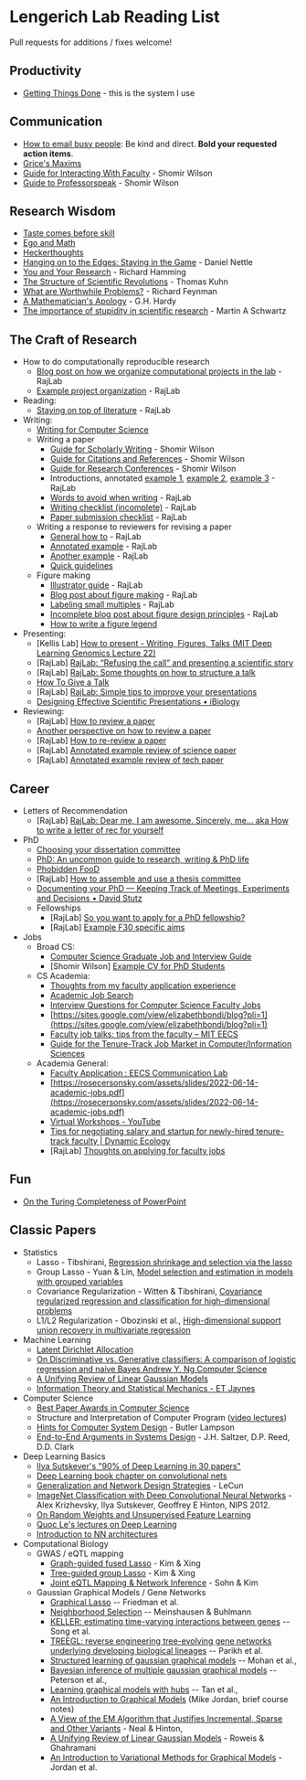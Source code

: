 # Lengerich Lab Reading List
Pull requests for additions / fixes welcome!


## Productivity

* [Getting Things Done](https://amzn.to/3UohLug) - this is the system I use

## Communication

* [How to email busy people](https://simplystatistics.org/2011/09/23/getting-email-responses-from-busy-people/): Be kind and direct. **Bold your requested action items**.
* [Grice's Maxims](https://www.sas.upenn.edu/~haroldfs/dravling/grice.html)
* [Guide for Interacting With Faculty](https://shomir.net/teaching_faq.html) - Shomir Wilson
* [Guide to Professorspeak](https://shomir.net/professorspeak.html) - Shomir Wilson


## Research Wisdom

* [Taste comes before skill](https://jamesclear.com/ira-glass-failure)
* [Ego and Math](https://www.youtube.com/watch?v=z7GVHB2wiyg)
* [Heckerthoughts](https://arxiv.org/pdf/2302.05449)
* [Hanging on to the Edges: Staying in the Game](http://www.danielnettle.org.uk/wp-content/uploads/2017/09/Staying-in-the-game.pdf) - Daniel Nettle
* [You and Your Research](http://www.cs.cmu.edu/~15712/papers//hamming86.pdf) - Richard Hamming
* [The Structure of Scientific Revolutions](http://projektintegracija.pravo.hr/_download/repository/Kuhn_Structure_of_Scientific_Revolutions.pdf) - Thomas Kuhn
* [What are Worthwhile Problems?](http://scienceblogs.com/thescian/2008/03/11/what-are-worthwhile-problems-f/) - Richard Feynman
* [A Mathematician's Apology](https://www.math.ualberta.ca/mss/misc/A%20Mathematician%27s%20Apology.pdf) - G.H. Hardy
* [The importance of stupidity in scientific research](https://journals.biologists.com/jcs/article/121/11/1771/30038/The-importance-of-stupidity-in-scientific-research) - Martin A Schwartz

## The Craft of Research

* How to do computationally reproducible research
    * [Blog post on how we organize computational projects in the lab](http://rajlaboratory.blogspot.com/2017/08/figure-scripting-and-how-we-organize.html) - RajLab
    * [Example project organization](https://github.com/arjunrajlaboratory/example_project) - RajLab
* Reading:
    * [Staying on top of literature](https://docs.google.com/document/d/1QrDpIoOlQaUVjDnRCYqi_2IYYeWWz6OxC1w4pY5sIQs/edit) - RajLab
* Writing:
    * [Writing for Computer Science](https://amzn.to/44HN73P)
    * Writing a paper
        * [Guide for Scholarly Writing](https://shomir.net/scholarly_writing.html) - Shomir Wilson
        * [Guide for Citations and References](https://shomir.net/citations_and_references.html) - Shomir Wilson
        * [Guide for Research Conferences](https://shomir.net/scholarly_publishing.html) - Shomir Wilson
        * Introductions, annotated [example 1](https://docs.google.com/document/d/1nqVYRTql1sgUNxT9RfE0SX0RiyH3QlgUZgX_Jg6fsos/edit?usp=sharing), [example 2](https://docs.google.com/document/d/1lGpMFtW4x4GOx-TUmVD_iguM-vh3nvdjNhN-R2PyXt8/edit?usp=sharing), [example 3](https://docs.google.com/document/d/1TEFLJpjwRiSM2E0gmiUg98sZFEigg_8Pj4vblEh39xI/edit?usp=sharing) - RajLab
        * [Words to avoid when writing](https://docs.google.com/document/d/1r6nDcF43esu3xBjmk3ERAmaEHKEB75_HflSkk3zZhBk/edit) - RajLab
        * [Writing checklist (incomplete)](https://docs.google.com/document/d/1DmoBuFUK6bJG9C5AM5B7i12GI2ew8egg2b-50DdgRFI/edit) - RajLab
        * [Paper submission checklist](https://docs.google.com/document/d/1_5R2c6WVjV5qi5profAlMHQd2LHhhXgzmYn_htsJl4Q/edit?usp=sharing) - RajLab
    * Writing a response to reviewers for revising a paper
        * [General how to](https://docs.google.com/document/d/1fIpY8d90g0BrTCc0AAxr3PCZHhdVZUYPDxiPqSVkKOk/edit) - RajLab
        * [Annotated example](https://docs.google.com/document/d/17f4pyQ1kowgTOIM7mazbXV8uzp2Ev8jaDOYp7MPnYF8/edit)  - RajLab
        * [Another example](https://drive.google.com/file/d/13d9x4V_RowStgSjDMm8MpiKx_xtlj5pV/view?usp=sharing)  - RajLab
        * [Quick guidelines](https://jef.works/blog/2020/06/17/responding-to-scientific-peer-review/)
    * Figure making
        * [Illustrator guide](https://docs.google.com/document/d/1psC5olObkGHDfw3c7am9jpD2OdCN4lnCU_QF26MAQmQ/edit#heading=h.or1to9c1y8il)  - RajLab
        * [Blog post about figure making](http://rajlaboratory.blogspot.com/2019/08/i-adobe-illustrator-for-scientific.html)  - RajLab
        * [Labeling small multiples](http://rajlaboratory.blogspot.com/2016/01/a-proposal-for-how-to-label-small.html)  - RajLab
        * [Incomplete blog post about figure design principles](https://docs.google.com/document/d/1RozjPwJO57FndomEKUEkG9XwDNeXWj1X24TKq5CMNa0/edit) - RajLab
        * [How to write a figure legend](https://blog.bioturing.com/2018/05/10/how-to-craft-a-figure-legend-for-scientific-papers/)
* Presenting:
    * [Kellis Lab] [How to present - Writing, Figures, Talks (MIT Deep Learning Genomics Lecture 22)](https://www.youtube.com/watch?v=KzyvIBjBkuc)
    * [RajLab] [RajLab: “Refusing the call” and presenting a scientific story](https://rajlaboratory.blogspot.com/2023/09/refusing-call-and-presenting-scientific.html)
    * [RajLab] [RajLab: Some thoughts on how to structure a talk](https://rajlaboratory.blogspot.com/2016/09/some-thoughts-on-how-to-structure-talk.html)
    * [How To Give a Talk](https://www.howtogiveatalk.com/)
    * [RajLab] [RajLab: Simple tips to improve your presentations](https://rajlaboratory.blogspot.com/2014/01/simple-tips-to-improve-your.html)
    * [Designing Effective Scientific Presentations • iBiology](https://www.ibiology.org/professional-development/scientific-presentations/)
* Reviewing:
    * [RajLab] [How to review a paper](http://rajlaboratory.blogspot.com/2014/04/how-to-review-paper.html)
    * [Another perspective on how to review a paper](https://github.com/jtleek/reviews)
    * [RajLab] [How to re-review a paper](http://rajlaboratory.blogspot.com/2014/04/how-to-re-review-paper.html)
    * [RajLab] [Annotated example review of science paper](https://docs.google.com/document/d/1unO4J36sfmfynFNjBbjkjIiwrdAh0rg9BAB7TKF0R_M/edit)
    * [RajLab] [Annotated example review of tech paper](https://docs.google.com/document/d/1k-DCuiR0cDM4h04AQXFjViNF2A0V0MLtA9zu9e-JmcU/edit)


## Career

* Letters of Recommendation
    * [RajLab] [RajLab: Dear me, I am awesome. Sincerely, me… aka How to write a letter of rec for yourself](https://rajlaboratory.blogspot.com/2019/02/dear-me-i-am-awesome-sincerely-me-aka.html)
* PhD
    * [Choosing your dissertation committee](https://www.dropbox.com/s/rj0yedv0v55n5nl/ChoosingyourDissertationCommittee.doc?dl=0)
    * [PhD: An uncommon guide to research, writing & PhD life](https://www.dropbox.com/s/omgfbmklnudy1m2/PhD_an_uncommon_guide_to_research_writing_and_PhD_life_free_sample%20copy.pdf?dl=0)
    * [Phobidden FooD](https://www.dropbox.com/s/o0y0oha9f8ylcjf/PhorbiDden_PhooD_1stEdition.pdf?dl=0)
    * [RajLab] [How to assemble and use a thesis committee](https://docs.google.com/document/d/14w3XX1n8Ees2Wy_pIZFj3FN645Yr4mQX_Hyav7xneRw)
    * [Documenting your PhD — Keeping Track of Meetings, Experiments and Decisions • David Stutz](https://davidstutz.de/documenting-your-phd/)
    * Fellowships
        * [RajLab] [So you want to apply for a PhD fellowship?](https://docs.google.com/document/d/1WTMW3LZl1ifpFE1ddH1lvfijmmMsFwZggwsuQcotV_A/edit)
        * [RajLab] [Example F30 specific aims](https://docs.google.com/document/d/1DPCGlyU6yoSPnnZH1EAtLmdPs8CRuF2CWoyw3JEoj84/edit#heading=h.kr6a3jnprsx7)
* Jobs
    * Broad CS:
        * [Computer Science Graduate Job and Interview Guide](https://web.eecs.umich.edu/~weimerw/grad-job-guide/guide/index.html)
        * [Shomir Wilson] [Example CV for PhD Students](https://shomir.net/wilhom_rosins.html)
    * CS Academia:
        * [Thoughts from my faculty application experience](https://docs.google.com/document/d/1ucYHlFbIw87sTWKH3KfP78giPVQycc8R7O5--yxXw0U/edit)
        * [Academic Job Search](https://docs.google.com/document/u/1/d/e/2PACX-1vSeOnC_QdaJVc3OuuMfDHVlk3QotUxvghytRFaDsrdA0uovD5axQjp8kJCM4Evu1cCf9Hg_u_Stabu1/pub)
        * [Interview Questions for Computer Science Faculty Jobs](https://csfaculty.github.io/)
        * [https://sites.google.com/view/elizabethbondi/blog?pli=1](https://sites.google.com/view/elizabethbondi/blog?pli=1)
        * [Faculty job talks: tips from the faculty – MIT EECS](https://www.eecs.mit.edu/career-opportunities-at-eecs/faculty-job-talks-tips-from-the-faculty/)
        * [Guide for the Tenure-Track Job Market in Computer/Information Sciences](https://shomir.net/tt_job_guide.html)
    * Academia General:
        * [Faculty Application : EECS Communication Lab](https://mitcommlab.mit.edu/eecs/commkit/faculty-application/)
        * [https://rosecersonsky.com/assets/slides/2022-06-14-academic-jobs.pdf](https://rosecersonsky.com/assets/slides/2022-06-14-academic-jobs.pdf)
        * [Virtual Workshops - YouTube](https://www.youtube.com/playlist?list=PLAc3DH2raxwoljRhz0x8w8cXHSffewgd8)
        * [Tips for negotiating salary and startup for newly-hired tenure-track faculty | Dynamic Ecology](https://dynamicecology.wordpress.com/2017/03/01/tips-for-negotiating-salary-and-startup-for-newly-hired-tenure-track-faculty/)
        * [RajLab] [Thoughts on applying for faculty jobs](https://docs.google.com/document/d/1Yew6wb1PMDPanPyJIRspqFvYDcIe7FwwvmKheRy8XHI/edit#heading=h.mmvbe39ryleo)


## Fun

* [On the Turing Completeness of PowerPoint](https://www.youtube.com/watch?v=uNjxe8ShM-8)


## Classic Papers

* Statistics
    * Lasso - Tibshirani, [Regression shrinkage and selection via the lasso](http://statweb.stanford.edu/~tibs/lasso/lasso.pdf)
    * Group Lasso - Yuan & Lin, [Model selection and estimation in models with grouped variables](http://pages.stat.wisc.edu/~myuan/papers/glasso.final.pdf)
    * Covariance Regularization - Witten & Tibshirani, [Covariance regularized regression and classification for high-dimensional problems](http://faculty.washington.edu/dwitten/Papers/WittenTibshiraniJune2010CorrectedForWebsite.pdf)
    * L1/L2 Regularization - Obozinski et al., [High-dimensional support union recovery in multivariate regression](http://papers.nips.cc/paper/3432-high-dimensional-support-union-recovery-in-multivariate-regression.pdf)
* Machine Learning
    * [Latent Dirichlet Allocation](https://www.jmlr.org/papers/volume3/blei03a/blei03a.pdf)
    * [On Discriminative vs. Generative classifiers: A comparison of logistic regression and naive Bayes Andrew Y. Ng Computer Science](https://ai.stanford.edu/~ang/papers/nips01-discriminativegenerative.pdf)
    * [A Unifying Review of Linear Gaussian Models](https://cs.nyu.edu/~roweis/papers/NC110201.pdf)
    * [Information Theory and Statistical Mechanics - ET Jaynes](https://batistalab.com/classes/CHEM584/Jaynes.pdf)
* Computer Science
    * [Best Paper Awards in Computer Science](https://jeffhuang.com/best_paper_awards/)
    * Structure and Interpretation of Computer Program ([video lectures](http://groups.csail.mit.edu/mac/classes/6.001/abelson-sussman-lectures/))
    * [Hints for Computer System Design](http://www.cs.cmu.edu/~15712/papers//lampson83.pdf) - Butler Lampson
    * [End-to-End Arguments in Systems Design](http://www.cs.cmu.edu/~15712/papers//saltzer84.pdf) - J.H. Saltzer, D.P. Reed, D.D. Clark
* Deep Learning Basics
    * [Ilya Sutskever's "90% of Deep Learning in 30 papers"](https://arc.net/folder/D0472A20-9C20-4D3F-B145-D2865C0A9FEE)
    * [Deep Learning book chapter on convolutional nets](http://www.iro.umontreal.ca/~bengioy/DLbook/convnets.html)
    * [Generalization and Network Design Strategies](http://yann.lecun.com/exdb/publis/pdf/lecun-89.pdf) - LeCun
    * [ImageNet Classification with Deep Convolutional Neural Networks](http://books.nips.cc/papers/files/nips25/NIPS2012_0534.pdf) - Alex Krizhevsky, Ilya Sutskever, Geoffrey E Hinton, NIPS 2012.
    * [On Random Weights and Unsupervised Feature Learning](http://www.stanford.edu/~asaxe/papers/Saxe%20et%20al.%20-%202010%20-%20On%20Random%20Weights%20and%20Unsupervised%20Feature%20Learning.pdf)
    * [Quoc Le's lectures on Deep Learning](http://www.trivedigaurav.com/blog/quoc-les-lectures-on-deep-learning/?owa_referral=pitt&owa_source=~gtrivedi/blog/quoc-les-lectures-on-deep-learning/)
    * [Introduction to NN architectures](http://culurciello.github.io/tech/2016/06/04/nets.html?utm_content=bufferbbc97&utm_medium=social&utm_source=twitter.com&utm_campaign=buffer)
* Computational Biology
    * GWAS / eQTL mapping
        * [Graph-guided fused Lasso]((http://www.plosgenetics.org/article/fetchObject.action?uri=info:doi/10.1371/journal.pgen.1000587&representation=PDF)) - Kim & Xing
        * [Tree-guided group Lasso](http://www.cs.cmu.edu/~sssykim/papers/tlasso_final.pdf) - Kim & Xing
        * [Joint eQTL Mapping & Network Inference](http://www.cs.cmu.edu/~sssykim/papers/377_paper.pdf) - Sohn & Kim
    * Gaussian Graphical Models / Gene Networks
        * [Graphical Lasso](http://statweb.stanford.edu/~tibs/ftp/graph.pdf) -- Friedman et al.
        * [Neighborhood Selection](https://projecteuclid.org/download/pdfview_1/euclid.aos/1152540754) -- Meinshausen & Buhlmann
        * [KELLER: estimating time-varying interactions between genes](http://bioinformatics.oxfordjournals.org/content/25/12/i128.full.pdf) -- Song et al.
        * [TREEGL: reverse engineering tree-evolving gene networks underlying developing biological lineages](https://www.cs.cmu.edu/~apparikh/papers/Parikh_Wu_Curtis_Xing_ISMB11.pdf) -- Parikh et al. 
        * [Structured learning of gaussian graphical models](http://papers.nips.cc/paper/4499-structured-learning-of-gaussian-graphical-models.pdf) -- Mohan et al., 
        * [Bayesian inference of multiple gaussian graphical models](http://www.stat.rice.edu/~marina/papers/JASA14.pdf) -- Peterson et al., 
        * [Learning graphical models with hubs](http://jmlr.org/papers/volume15/tan14b/tan14b.pdf) -- Tan et al., 
        * [An Introduction to Graphical Models](http://www.cis.upenn.edu/~mkearns/papers/barbados/jordan-tut.pdf) (Mike Jordan, brief course notes)
        * [A View of the EM Algorithm that Justifies Incremental, Sparse and Other Variants](http://www.cs.toronto.edu/~radford/ftp/emk.pdf) - Neal & Hinton, 
        * [A Unifying Review of Linear Gaussian Models](http://authors.library.caltech.edu/13697/1/ROWnc99.pdf) - Roweis & Ghahramani
        * [An Introduction to Variational Methods for Graphical Models](http://www.cs.berkeley.edu/~jordan/papers/variational-intro.pdf) - Jordan et al.
